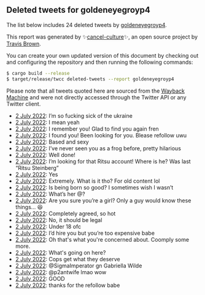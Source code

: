 ## Deleted tweets for goldeneyegroyp4

The list below includes 24 deleted tweets by
[goldeneyegroyp4](https://twitter.com/goldeneyegroyp4).



This report was generated by ✨[cancel-culture](https://github.com/travisbrown/cancel-culture)✨,
an open source project by [Travis Brown](https://twitter.com/travisbrown).

You can create your own updated version of this document by checking out and configuring the
repository and then running the following commands:

```bash
$ cargo build --release
$ target/release/twcc deleted-tweets --report goldeneyegroyp4
```

Please note that all tweets quoted here are sourced from the
[Wayback Machine](https://web.archive.org) and were not directly accessed through the Twitter API or
any Twitter client.

* [ 2 July 2022](https://web.archive.org/web/20220702221411/https://twitter.com/goldeneyegroyp4/status/1543357195089223681): I’m so fucking sick of the ukraine <!--1543357195089223681-->
* [ 2 July 2022](https://web.archive.org/web/20220702220957/https://twitter.com/goldeneyegroyp4/status/1543356079282716673): I mean yeah <!--1543356079282716673-->
* [ 2 July 2022](https://web.archive.org/web/20220702213102/https://twitter.com/goldeneyegroyp4/status/1543346064547364871): I remember you! Glad to find you again fren <!--1543346064547364871-->
* [ 2 July 2022](https://web.archive.org/web/20220702210954/https://twitter.com/goldeneyegroyp4/status/1543340180114997253): I found you! Been looking for you. Blease refollow uwu <!--1543340180114997253-->
* [ 2 July 2022](https://web.archive.org/web/20220702155337/https://twitter.com/goldeneyegroyp4/status/1543261299408359424): Based and sexy <!--1543261299408359424-->
* [ 2 July 2022](https://web.archive.org/web/20220702155105/https://twitter.com/goldeneyegroyp4/status/1543260482756399106): I’ve never seen you as a frog before, pretty hilarious <!--1543260482756399106-->
* [ 2 July 2022](https://web.archive.org/web/20220702152746/https://twitter.com/goldeneyegroyp4/status/1543255001971179522): Well done! <!--1543255001971179522-->
* [ 2 July 2022](https://web.archive.org/web/20220702144915/https://twitter.com/goldeneyegroyp4/status/1543245038456639489): I’m looking for that Ritsu account! Where is he? Was last “Ritsu Steinberg” <!--1543245038456639489-->
* [ 2 July 2022](https://web.archive.org/web/20220702144628/https://twitter.com/goldeneyegroyp4/status/1543244314767228930): Yes <!--1543244314767228930-->
* [ 2 July 2022](https://web.archive.org/web/20220702141759/https://twitter.com/goldeneyegroyp4/status/1543237258102407168): Extremely. What is it tho? For old content lol <!--1543237258102407168-->
* [ 2 July 2022](https://web.archive.org/web/20220702084432/https://twitter.com/goldeneyegroyp4/status/1543153078144274433): Is being born so good? I sometimes wish I wasn’t <!--1543153078144274433-->
* [ 2 July 2022](https://web.archive.org/web/20220702083702/https://twitter.com/goldeneyegroyp4/status/1543151599148728320): What’s her @? <!--1543151599148728320-->
* [ 2 July 2022](https://web.archive.org/web/20220702083141/https://twitter.com/goldeneyegroyp4/status/1543150113626939392): Are you sure you’re a girl? Only a guy would know these things… 😆 <!--1543150113626939392-->
* [ 2 July 2022](https://web.archive.org/web/20220702081432/https://twitter.com/goldeneyegroyp4/status/1543145731300724737): Completely agreed, so hot <!--1543145731300724737-->
* [ 2 July 2022](https://web.archive.org/web/20220702081416/https://twitter.com/goldeneyegroyp4/status/1543145573280350209): No, it should be legal <!--1543145573280350209-->
* [ 2 July 2022](https://web.archive.org/web/20220702075330/https://twitter.com/goldeneyegroyp4/status/1543140545442234368): Under 18 ofc <!--1543140545442234368-->
* [ 2 July 2022](https://web.archive.org/web/20220702074329/https://twitter.com/goldeneyegroyp4/status/1543137864774549508): I’d hire you but you’re too expensive babe <!--1543137864774549508-->
* [ 2 July 2022](https://web.archive.org/web/20220702071315/https://twitter.com/goldeneyegroyp4/status/1543130406307889153): Oh that's what you're concerned about. Coomply some more. <!--1543130406307889153-->
* [ 2 July 2022](https://web.archive.org/web/20220702064614/https://twitter.com/goldeneyegroyp4/status/1543123625791873024): What's going on here? <!--1543123625791873024-->
* [ 2 July 2022](https://web.archive.org/web/20220702064056/https://twitter.com/goldeneyegroyp4/status/1543122126038761472): Cops get what they deserve <!--1543122126038761472-->
* [ 2 July 2022](https://web.archive.org/web/20220702035613/https://twitter.com/goldeneyegroyp4/status/1543081081984978946): @SigmaImperator gn Gabriella Wilde <!--1543081081984978946-->
* [ 2 July 2022](https://web.archive.org/web/20220702032018/https://twitter.com/goldeneyegroyp4/status/1543072043268284417): @p2antwife lmao wow <!--1543072043268284417-->
* [ 2 July 2022](https://web.archive.org/web/20220702031250/https://twitter.com/goldeneyegroyp4/status/1543069897386868737): GOOD <!--1543069897386868737-->
* [ 2 July 2022](https://web.archive.org/web/20220702024149/https://twitter.com/goldeneyegroyp4/status/1543062241548943360): thanks for the refollow babe <!--1543062241548943360-->
